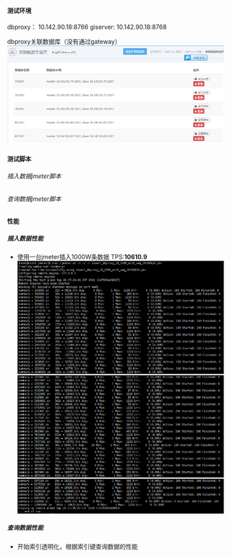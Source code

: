 #### 测试环境

dbproxy： 10.142.90.18:8766
giserver: 10.142.90.18:8768

dbproxy关联数据库（没有通过gateway）
![](/assets/QQ截图20160928173344.png)

#### 测试脚本

###### 插入数据jmeter脚本

###### 查询数据jmeter脚本

#### 性能

##### 插入数据性能

* 使用一台jmeter插入1000W条数据 TPS:**10610.9**
  ![](/assets/QQ截图20160928173716.png)
  ![](/assets/QQ截图20160928173758.png)
  ![](/assets/QQ截图20160928173814.png)

##### 查询数据性能
* 开始索引透明化，根据索引键查询数据的性能


